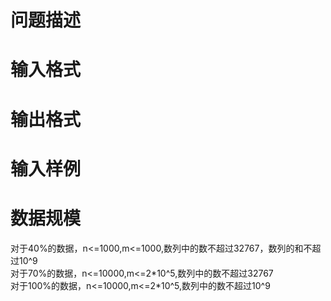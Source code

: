 

# 问题描述</b>



# 输入格式



# 输出格式



# 输入样例



# 数据规模


<div>
<span>对于40%的数据，n&lt;=1000,m&lt;=1000,数列中的数不超过32767，数列的和不超过10^9<br/>
<span><span>对于70%的数据，n&lt;=10000,m&lt;=2*10^5</span>,<span><span>数列中的数不超过32767</span><br/>
对于100%的数据，n&lt;=10000,m&lt;=2*10^5,<span><span><span><span><span>数列中的数不超过10^9</span></span></span></span></span></span></span></span> 
</div>
